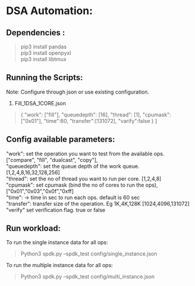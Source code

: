 # DSA Automation:

Dependencies :
--------------
 > pip3 install pandas <br>
 > pip3 install openpyxl <br>
 > pip3 install libtmux <br>

  


Running the Scripts:
---------------------


Note:	Configure through json or use existing configuration.

1.	 Fill_1DSA_1CORE.json  

> {    "work": ["fill"],
	    "queuedepth": [16],
	    "thread": [1],
	    "cpumask":["0x01"],
	    "time":60,
	    "transfer":[131072],
	    "varify":false
	    }
>	]

Config available parameters:
----------------------------
"work": set the operation you want to test from the available ops.["compare", "fill", "dualcast", "copy"],<br>
"queuedepth": set the queue depth of the work queue. [1,2,4,8,16,32,128,256]<br>
"thread": set the no of thread you want to run per core. [1,2,4,8]<br>
"cpumask": set cpumask (bind the no of cores to run the ops), ["0x01","0x03","0x0f","0xff]    <br>
"time": -> time in sec to run each ops. default is 60 sec <br>
"transfer": transfer size of the operation. Eg 1K,4K,128K  [1024,4096,131072]<br>
"verify" set verification flag. true or false <br>

Run workload:
-------------
To run the single instance data for all ops: <br>
> Python3 spdk.py –spdk_test config/single_instance.json <br>

To run the multiple instance data for all ops: <br>
> Python3 spdk.py –spdk_test config/multi_instance.json 
